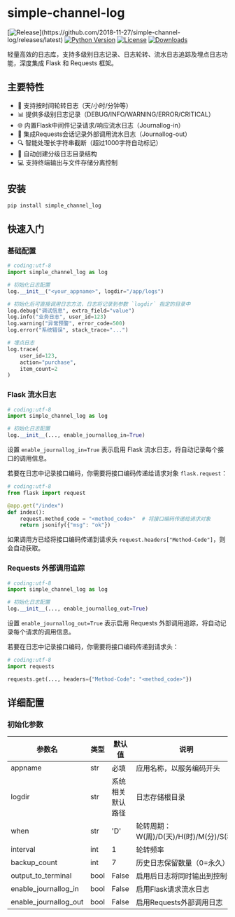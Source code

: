 # simple-channel-log

[![Release](https://img.shields.io/github/release/2018-11-27/simple-channel-log.svg?style=flat-square")](https://github.com/2018-11-27/simple-channel-log/releases/latest)
[![Python Version](https://img.shields.io/badge/python-2.7+/3.6+-blue.svg)](https://github.com/2018-11-27/simple-channel-log)
[![License](https://img.shields.io/badge/license-MIT-green.svg)](https://opensource.org/licenses/MIT)
[![Downloads](https://pepy.tech/badge/simple-channel-log)](https://pepy.tech/project/simple-channel-log)

轻量高效的日志库，支持多级别日志记录、日志轮转、流水日志追踪及埋点日志功能，深度集成 Flask 和 Requests 框架。

## 主要特性

- 📅 支持按时间轮转日志（天/小时/分钟等）
- 📊 提供多级别日志记录（DEBUG/INFO/WARNING/ERROR/CRITICAL）
- 🌐 内置Flask中间件记录请求/响应流水日志（Journallog-in）
- 📡 集成Requests会话记录外部调用流水日志（Journallog-out）
- 🔍 智能处理长字符串截断（超过1000字符自动标记）
- 📁 自动创建分级日志目录结构
- 💻 支持终端输出与文件存储分离控制

## 安装

```bash
pip install simple_channel_log
```

## 快速入门

### 基础配置

```python
# coding:utf-8
import simple_channel_log as log

# 初始化日志配置
log.__init__("<your_appname>", logdir="/app/logs")

# 初始化后可直接调用日志方法，日志将记录到参数 `logdir` 指定的目录中
log.debug("调试信息", extra_field="value")
log.info("业务日志", user_id=123)
log.warning("异常预警", error_code=500)
log.error("系统错误", stack_trace="...")

# 埋点日志
log.trace(
    user_id=123,
    action="purchase",
    item_count=2
)
```

### Flask 流水日志

```python
# coding:utf-8
import simple_channel_log as log

# 初始化日志配置
log.__init__(..., enable_journallog_in=True)
```

设置 `enable_journallog_in=True` 表示启用 Flask 流水日志，将自动记录每个接口的调用信息。

若要在日志中记录接口编码，你需要将接口编码传递给请求对象 `flask.request`：

```python
# coding:utf-8
from flask import request

@app.get("/index")
def index():
    request.method_code = "<method_code>"  # 将接口编码传递给请求对象
    return jsonify({"msg": "ok"})
```

如果调用方已经将接口编码传递到请求头 `request.headers["Method-Code"]`，则会自动获取。

### Requests 外部调用追踪

```python
# coding:utf-8
import simple_channel_log as log

# 初始化日志配置
log.__init__(..., enable_journallog_out=True)
```

设置 `enable_journallog_out=True` 表示启用 Requests 外部调用追踪，将自动记录每个请求的调用信息。

若要在日志中记录接口编码，你需要将接口编码传递到请求头：

```python
# coding:utf-8
import requests

requests.get(..., headers={"Method-Code": "<method_code>"})
```

## 详细配置

### 初始化参数

| 参数名                   | 类型   | 默认值      | 说明                            |
|-----------------------|------|----------|-------------------------------|
| appname               | str  | 必填       | 应用名称，以服务编码开头                  |
| logdir                | str  | 系统相关默认路径 | 日志存储根目录                       |
| when                  | str  | 'D'      | 轮转周期：W(周)/D(天)/H(时)/M(分)/S(秒) |
| interval              | int  | 1        | 轮转频率                          |
| backup_count          | int  | 7        | 历史日志保留数量（0=永久）                |
| output_to_terminal    | bool | False    | 启用后日志将同时输出到控制台                |
| enable_journallog_in  | bool | False    | 启用Flask请求流水日志                 |
| enable_journallog_out | bool | False    | 启用Requests外部调用日志              |
